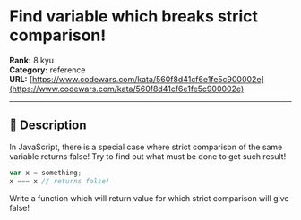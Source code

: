 # Find variable which breaks strict comparison!

**Rank:** 8 kyu  
**Category:** reference  
**URL:** [https://www.codewars.com/kata/560f8d41cf6e1fe5c900002e](https://www.codewars.com/kata/560f8d41cf6e1fe5c900002e)

---

## 📝 Description

In JavaScript, there is a special case where strict comparison of the same variable returns false! 
Try to find out what must be done to get such result!

```javascript
var x = something;
x === x // returns false!
```

Write a function which will return value for which strict comparison will give false!
